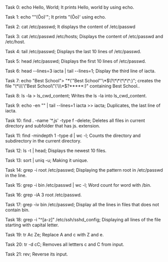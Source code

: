 Task 0: echo Hello, World; It prints Hello, world by using echo.

Task 1: echo "\"(Ôo)'"; It prints "(Ôo)' using echo.

Task 2: cat /etc/passwd; It displays the content of /etc/passwd

Task 3: cat /etc/passwd /etc/hosts; Displays the content of /etc/passwd and /etc/host.

Task 4: tail /etc/passwd; Displays the last 10 lines of /etc/passwd.

Task 5: head /etc/passwd; Displays the first 10 lines of /etc/passwd.

Task 6: head --lines=3 iacta | tail --lines=1; Display the third line of iacta.

Task 7: echo "Best School"> "\*\\\'\"Best School\"\'\\\*$\?\*\*\*\*\*:)"; creates the file  "\*\\\'\"Best School\"\'\\\*$\?\*\*\*\*\*:)" containing Best School..

Task 8: ls -la > ls_cwd_content; Writes the ls -la into ls_cwd_content.

Task 9: echo -en "" | tail --lines=1 iacta >> iacta; Duplicates, the last line of iacta.

Task 10: find . -name '*.js' -type f -delete; Deletes all files in current directory and subfolder that has js. extension.

Task 11: find -mindepth 1 -type d | wc -l; Counts the directory and subdirectory in the current directory.

Task 12: ls -t | head; Displays the newest 10 files.

Task 13: sort | uniq -u; Making it unique.

Task 14: grep -i root /etc/passwd; Displaying the pattern root in /etc/passwd in the line.

Task 15: grep -i bin /etc/passwd | wc -l; Word count for word with /bin.

Task 16: grep -iA 3 root /etc/passwd.

Task 17: grep -iv bin /etc/passwd; Display all the lines in files that does not contain bin.

Task 18: grep -i "^[a-z]" /etc/ssh/sshd_config; Displaying all lines of the file starting with capital letter.

Task 19: tr Ac Ze; Replace A and c with Z and e.

Task 20: tr -d cC; Removes all lettters c and C from input.

Task 21: rev; Reverse its input.

